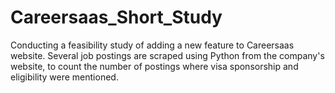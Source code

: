 # Careersaas_Short_Study
Conducting a feasibility study of adding a new feature to Careersaas website. Several job postings are scraped using Python from the company's website, to count the number of postings where visa sponsorship and eligibility were mentioned.
